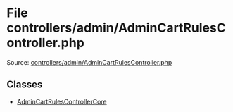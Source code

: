 File controllers/admin/AdminCartRulesController.php
=========

Source: [controllers/admin/AdminCartRulesController.php](https://github.com/PrestaShop/PrestaShop/blob/1.5.0.5/controllers/admin/AdminCartRulesController.php)


Classes
-------

* [AdminCartRulesControllerCore](class.AdminCartRulesControllerCore.md)


